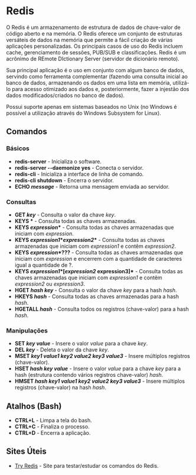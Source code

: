 # Redis

O Redis é um armazenamento de estrutura de dados de chave-valor de código aberto e na memória. O Redis oferece um conjunto de estruturas versáteis de dados na memória que permite a fácil criação de várias aplicações personalizadas. Os principais casos de uso do Redis incluem cache, gerenciamento de sessões, PUB/SUB e classificações. Redis é um acrônimo de REmote DIctionary Server (servidor de dicionário remoto).

Sua principal aplicação é o uso em conjunto com algum banco de dados, servindo como ferramenta complementar (fazendo uma consulta inicial ao banco de dados, armazenando os dados em uma lista em memória, utilizá-lo para acesso otimizado aos dados e, posteriormente, fazer a injestão dos dados modificados/criados no banco de dados).

Possui suporte apenas em sistemas baseados no Unix (no Windows é possível a utilização através do Windows Subsystem for Linux).

## Comandos

### Básicos

- **redis-server** - Inicializa o software.
- **redis-server --daemonize yes** - Conecta o servidor.
- **redis-cli** - Inicializa a interface de linha de comando.
- **redis-cli shutdown** - Encerra o servidor.
- **ECHO *message*** - Retorna uma mensagem enviada ao servidor.

### Consultas

- **GET *key*** - Consulta o valor da chave *key*.
- **KEYS \*** - Consulta todas as chaves armazenadas.
- **KEYS *expression*\*** - Consulta todas as chaves armazenadas que iniciam com *expression*.
- **KEYS *expression1*\**expression2*\*** - Consulta todas as chaves armazenadas que iniciam com *expression1* e contêm *expression2*.
- **KEYS *expression*\*???** - Consulta todas as chaves armazenadas que iniciam com *expression* e encerrem com a quantidade de caracteres igual a quantidade de ?.
- **KEYS *expression1*\*[*expression2* expression3]\*** - Consulta todas as chaves armazenadas que iniciam com *expression1* e contêm *expression2* ou *expression3*.
- **HGET *hash* *key*** - Consulta o valor da chave *key* para a hash *hash*.
- **HKEYS *hash*** - Consulta todas as chaves armazenadas para a hash *hash*.
- **HGETALL *hash*** - Consulta todos os registros (chave-valor) para a hash *hash*.

### Manipulações

- **SET *key* *value*** - Insere o valor *value* para a chave *key*.
- **DEL *key*** - Deleta o valor da chave *key*.
- **MSET *key1* *value1* *key2* *value2* *key3* *value3*** - Insere múltiplos registros (chave-valor).
- **HSET *hash* *key* *value*** - Insere o valor *value* para a chave *key* para a hash (estrutura contendo vários registros chave-valor) *hash*.
- **HMSET *hash* *key1* *value1* *key2* *value2* *key3* *value3*** - Insere múltiplos registros (chave-valor) na hash *hash*.

## Atalhos (Bash)

- **CTRL+L** - Limpa a tela do bash.
- **CTRL+C** - Finaliza o processo.
- **CTRL+D** - Encerra a aplicação.

## Sites Úteis

- [Try Redis](https://try.redis.io/) - Site para testar/estudar os comandos do Redis.
